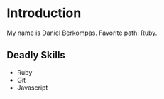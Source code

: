 # Introduction

My name is Daniel Berkompas. Favorite path: Ruby.

## Deadly Skills
* Ruby
* Git
* Javascript
